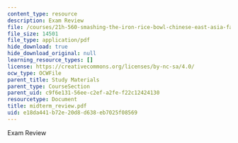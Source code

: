 ```yaml
---
content_type: resource
description: Exam Review
file: /courses/21h-560-smashing-the-iron-rice-bowl-chinese-east-asia-fall-2004/e18da441b72e20d8d638eb7025f08569_midterm_review.pdf
file_size: 14501
file_type: application/pdf
hide_download: true
hide_download_original: null
learning_resource_types: []
license: https://creativecommons.org/licenses/by-nc-sa/4.0/
ocw_type: OCWFile
parent_title: Study Materials
parent_type: CourseSection
parent_uid: c9f6e131-56ee-c2ef-a2fe-f22c12424130
resourcetype: Document
title: midterm_review.pdf
uid: e18da441-b72e-20d8-d638-eb7025f08569
---
```

Exam Review